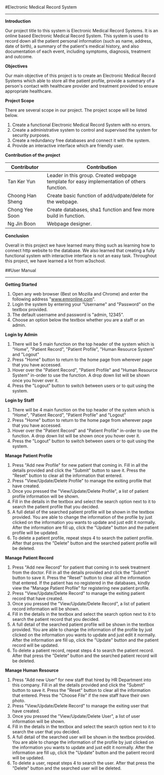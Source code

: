 #Electronic Medical Record System
***

**Introduction**

Our project title to this system is Electronic Medical Record Systems. It is an online based Electronic Medical Record System. This system is used to record down all the patient personal information (such as name, address, date of birth), a summary of the patient's medical history, and also documentation of each event, including symptoms, diagnosis, treatment and outcome. 

**Objectives**

Our main objective of this project is to create an Electronic Medical Record Systems which able to store all the patient profile, provide a summary of a person's contact with healthcare provider and treatment provided to ensure appropriate healthcare. 

**Project Scope**

There are several scope in our project. The project scope will be listed below.

1. Create a functional Electronic Medical Record System with no errors.
2. Create a administrative system to control and supervised the system for security purposes. 
3. Create a redundancy free databases and connect it with the system. 
4. Provide an interactive interface which are friendly user. 

**Contribution of the project**

Contributor | Contribution
------------ | -------------
Tan Ker Yun | Leader in this group. Created webpage template for easy implementation of others function.
Choong Han Sheng | Create basic function of add/udpate/delete for the webpage.
Chong Yee Soon | Create databases, sha1 function and few more build in function.
Ng Jin Boon | Webpage designer. 

**Conclusion**

Overall in this project we have learned many thing such as learning how to connect http website to the database. We also learned that creating a fully functional system with interactive interface is not an easy task. Throughout this project, we have learned a lot from w3school.

##User Manual
***
**Getting Started**

1. Open any web browser (Best on Mozilla and Chrome) and enter the following address "www.emronline.com".
2. Login the system by entering your "Username" and "Password" on the textbox provided.
3. The default username and password is "admin, 12345". 
4. Choose an option below the textbox whether you are a staff or an admin. 

**Login by Admin**

1. There will be 5 main function on the top header of the system which is "Home", "Patient Record", "Patient Profile", "Human Resource System" and "Logout"
2. Press "Home" button to return to the home page from wherever page that you have accessed. 
3. Hover over the "Patient Record", "Patient Profile" and "Human Resource System" in-order to use the function. A drop down list will be shown once you hover over it.
4. Press the "Logout" button to switch between users or to quit using the system.

**Login by Staff**

1. There will be 4 main function on the top header of the system which is "Home", "Patient Record", "Patient Profile" and "Logout"
2. Press "Home" button to return to the home page from wherever page that you have accessed. 
3. Hover over the "Patient Record" and "Patient Profile" in-order to use the function. A drop down list will be shown once you hover over it.
4. Press the "Logout" button to switch between users or to quit using the system.


**Manage Patient Profile**

1. Press "Add new Profile" for new patient that coming in. Fill in all the details provided and click the "Submit" button to save it. Press the "Reset" button to clear all the information that entered.
2. Press "View/Update/Delete Profile" to manage the exiting profile that have created. 
3. Once you pressed the "View/Update/Delete Profile", a list of patient profile information will be shown. 
4. Fill in the details in the textbox and select the search option next to it to search the patient profile that you decided. 
5. A full detail of the searched patient profile will be shown in the textbox provided. You are able to change the information of the profile by just clicked on the information you wants to update and just edit it normally. After the information are fill up, click the "Update" button and the patient profile will be updated. 
6. To delete a patient profile, repeat steps 4 to search the patient profile. After that press the "Delete" button and the searched patient profile will be deleted.


**Manage Patient Record**

1. Press "Add new Record" for patient that coming in to seek treatment from the doctor. Fill in all the details provided and click the "Submit" button to save it. Press the "Reset" button to clear all the information that entered. If the patient has no registered in the databases, kindly view the "Manage Patient Profile" for registering new patient profile. 
2. Press "View/Update/Delete Record" to manage the exiting patient record that have created. 
3. Once you pressed the "View/Update/Delete Record", a list of patient record information will be shown. 
4. Fill in the details in the textbox and select the search option next to it to search the patient record that you decided. 
5. A full detail of the searched patient profile will be shown in the textbox provided. You are able to change the information of the profile by just clicked on the information you wants to update and just edit it normally. After the information are fill up, click the "Update" button and the patient record will be updated. 
6. To delete a patient record, repeat steps 4 to search the patient record. After that press the "Delete" button and the searched patient record will be deleted.

**Manage Human Resource**

1. Press "Add new User" for new staff that hired by HR Department into this company. Fill in all the details provided and click the "Submit" button to save it. Press the "Reset" button to clear all the information that entered. Press the "Choose File" if the new staff have their own photo.
2. Press "View/Update/Delete Record" to manage the exiting user that have created. 
3. Once you pressed the "View/Update/Delete User", a list of user information will be shown. 
4. Fill in the details in the textbox and select the search option next to it to search the user that you decided. 
5. A full detail of the searched user will be shown in the textbox provided. You are able to change the information of the profile by just clicked on the information you wants to update and just edit it normally. After the information are fill up, click the "Update" button and the patient record will be updated. 
6. To delete a user, repeat steps 4 to search the user. After that press the "Delete" button and the searched user will be deleted.
